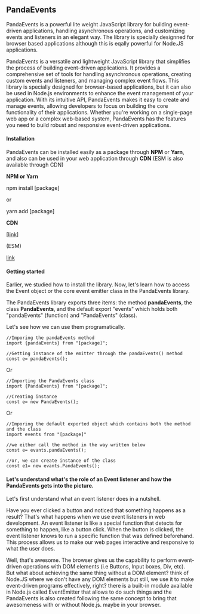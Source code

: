 ## PandaEvents

PandaEvents is a powerful lite weight JavaScript library for building event-driven applications, handling asynchronous operations, and customizing events and listeners in an elegant way. The library is specially designned for browser based applications although this is eqally powerful for Node.JS applications.

PandaEvents is a versatile and lightweight JavaScript library that simplifies the process of building event-driven applications. It provides a comprehensive set of tools for handling asynchronous operations, creating custom events and listeners, and managing complex event flows. This library is specially designed for browser-based applications, but it can also be used in Node.js environments to enhance the event management of your application. With its intuitive API, PandaEvents makes it easy to create and manage events, allowing developers to focus on building the core functionality of their applications. Whether you're working on a single-page web app or a complex web-based system, PandaEvents has the features you need to build robust and responsive event-driven applications.

#### Installation

PandaEvents can be installed easily as a package through **NPM** or **Yarn**, and also can be used in your web application through **CDN** (ESM is also available through CDN)

**NPM or Yarn**

npm install [package]

or

yarn add [package]

**CDN**

[[link]](https://)

(ESM)

[link](https://)

#### Getting started

Earlier, we studied how to install the library. Now, let's learn how to access the Event object or the core event emitter class in the PandaEvents library.

The PandaEvents library exports three items: the method **pandaEvents**, the class **PandaEvents**, and the default export "events" which holds both "pandaEvents" (function) and "PandaEvents" (class).

Let's see how we can use them programatically.

```
//Imporing the pandaEvents method
import {pandaEvents} from "[package]";

//Getting instance of the emitter through the pandaEvents() method
const e= pandaEvents();
```

Or

```
//Importing the PandaEvents class
import {PandaEvents} from "[package]";

//Creating instance
const e= new PandaEvents();
```

Or

```
//Imporing the default exported object which contains both the method and the class
import events from "[package]"

//we either call the method in the way written below
const e= evants.pandaEvents();

//or, we can create instance of the class
const e1= new evants.PandaEvents();
```

#### Let's understand what's the role of an Event listener and how the PandaEvents gets into the picture.

Let's first understand what an event listener does in a nutshell.

Have you ever clicked a button and noticed that something happens as a result? That's what happens when we use event listeners in web development. An event listener is like a special function that detects for something to happen, like a button click. When the button is clicked, the event listener knows to run a specific function that was defined beforehand. This process allows us to make our web pages interactive and responsive to what the user does.

Well, that's awesome. The browser gives us the capability to perform event-driven operations with DOM elements (i.e Buttons, Input boxes, Div, etc). But what about achieving the same thing without a DOM element? think of Node.JS where we don't have any DOM elements but still, we use it to make event-driven programs effectively, right? there is a built-in module available in Node.js called EventEmitter that allows to do such things and the PandaEvents is also created following the same concept to bring that awesomeness with or without Node.js. maybe in your browser.

